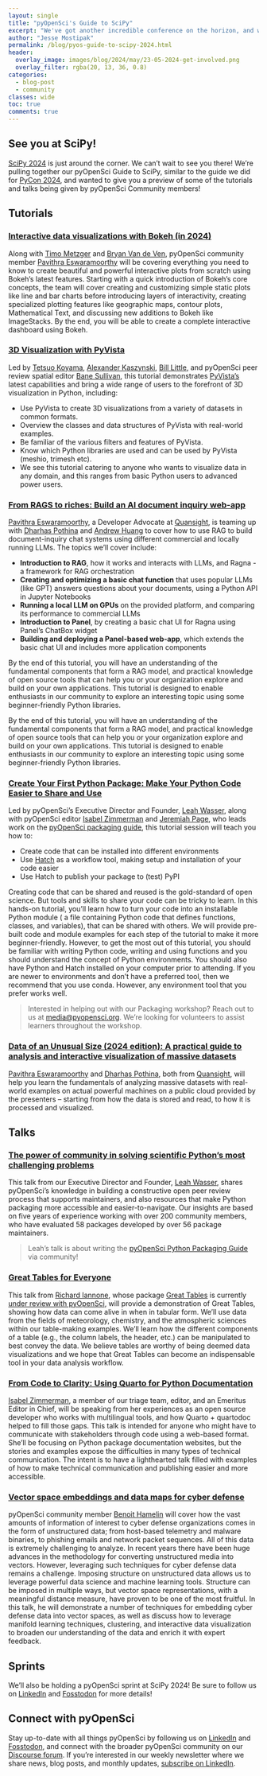 ```yaml
---
layout: single
title: "pyOpenSci's Guide to SciPy"
excerpt: "We've got another incredible conference on the horizon, and wanted to share the talks, workshops, and sprints where you can find members of the pyOpenSci community!"
author: "Jesse Mostipak"
permalink: /blog/pyos-guide-to-scipy-2024.html
header:
  overlay_image: images/blog/2024/may/23-05-2024-get-involved.png
  overlay_filter: rgba(20, 13, 36, 0.8)
categories:
  - blog-post
  - community
classes: wide
toc: true
comments: true
---
```

## <i class="fa-regular fa-handshake"></i> See you at SciPy!

[SciPy 2024](https://www.scipy2024.scipy.org/) is just around the corner. We can’t wait to see you there! We’re pulling together our pyOpenSci Guide to SciPy, similar to the guide we did for [PyCon 2024](https://www.pyopensci.org/blog/pyos-guide-to-pyconus-2024.html), and wanted to give you a preview of some of the tutorials and talks being given by pyOpenSci Community members!

## <i class="fa-solid fa-chalkboard-user"></i> Tutorials

### [Interactive data visualizations with Bokeh (in 2024)](https://cfp.scipy.org/2024/talk/JRLMLD/)
Along with [Timo Metzger](https://cfp.scipy.org/2024/speaker/HMRG3H/) and [Bryan Van de Ven](https://cfp.scipy.org/2024/speaker/BBLFMK/), pyOpenSci community member [Pavithra Eswaramoorthy](https://www.linkedin.com/in/pavithraes/) will be covering everything you need to know to create beautiful and powerful interactive plots from scratch using Bokeh’s latest features. Starting with a quick introduction of Bokeh’s core concepts, the team will cover creating and customizing simple static plots like line and bar charts before introducing layers of interactivity, creating specialized plotting features like geographic maps, contour plots, Mathematical Text, and discussing new additions to Bokeh like ImageStacks. By the end, you will be able to create a complete interactive dashboard using Bokeh.

### [3D Visualization with PyVista](https://cfp.scipy.org/2024/talk/GKGRWE/)
Led by [Tetsuo Koyama](https://cfp.scipy.org/2024/speaker/WY7NA9/), [Alexander Kaszynski](https://cfp.scipy.org/2024/speaker/3RXHG8/), [Bill Little](https://cfp.scipy.org/2024/speaker/FDVWDN/), and pyOpenSci peer review spatial editor [Bane Sullivan](https://www.linkedin.com/in/bane-sullivan/), this tutorial demonstrates [PyVista’s](https://github.com/pyvista/pyvista) latest capabilities and bring a wide range of users to the forefront of 3D visualization in Python, including:
* Use PyVista to create 3D visualizations from a variety of datasets in common formats.
* Overview the classes and data structures of PyVista with real-world examples.
* Be familiar of the various filters and features of PyVista.
* Know which Python libraries are used and can be used by PyVista (meshio, trimesh etc).
* We see this tutorial catering to anyone who wants to visualize data in any domain, and this ranges from basic Python users to advanced power users.

### [From RAGS to riches: Build an AI document inquiry web-app](https://cfp.scipy.org/2024/talk/W3ZJWG/)
[Pavithra Eswaramoorthy](https://cfp.scipy.org/2024/speaker/QGMGFB/), a Developer Advocate at [Quansight](https://quansight.com/), is teaming up with [Dharhas Pothina](https://cfp.scipy.org/2024/speaker/EKHUEY/) and [Andrew Huang](https://cfp.scipy.org/2024/speaker/QSLXKW/) to cover how to use RAG to build document-inquiry chat systems using different commercial and locally running LLMs. The topics we’ll cover include:
* **Introduction to RAG**, how it works and interacts with LLMs, and Ragna - a framework for RAG orchestration
* **Creating and optimizing a basic chat function** that uses popular LLMs (like GPT) answers questions about your documents, using a Python API in Jupyter Notebooks
* **Running a local LLM on GPUs** on the provided platform, and comparing its performance to commercial LLMs
* **Introduction to Panel**, by creating a basic chat UI for Ragna using Panel’s ChatBox widget
* **Building and deploying a Panel-based web-app**, which extends the basic chat UI and includes more application components

By the end of this tutorial, you will have an understanding of the fundamental components that form a RAG model, and practical knowledge of open source tools that can help you or your organization explore and build on your own applications. This tutorial is designed to enable enthusiasts in our community to explore an interesting topic using some beginner-friendly Python libraries.

By the end of this tutorial, you will have an understanding of the fundamental components that form a RAG model, and practical knowledge of open source tools that can help you or your organization explore and build on your own applications. This tutorial is designed to enable enthusiasts in our community to explore an interesting topic using some beginner-friendly Python libraries.

### [Create Your First Python Package: Make Your Python Code Easier to Share and Use](https://cfp.scipy.org/2024/talk/QT9GBY/)
Led by pyOpenSci’s Executive Director and Founder, [Leah Wasser](https://github.com/lwasser), along with pyOpenSci editor [Isabel Zimmerman](https://cfp.scipy.org/2024/speaker/AVSVUJ/) and [Jeremiah Page](https://cfp.scipy.org/2024/speaker/LJ7ZSP/), who leads work on the [pyOpenSci packaging guide](https://www.pyopensci.org/python-package-guide/index.html), this tutorial session will teach you how to:
* Create code that can be installed into different environments
* Use [Hatch](https://hatch.pypa.io/latest/) as a workflow tool, making setup and installation of your code easier
* Use Hatch to publish your package to (test) PyPI

Creating code that can be shared and reused is the gold-standard of open science. But tools and skills to share your code can be tricky to learn. In this hands-on tutorial, you’ll learn how to turn your code into an installable Python module ( a file containing Python code that defines functions, classes, and variables), that can be shared with others. We will provide pre-built code and module examples for each step of the tutorial to make it more beginner-friendly. However, to get the most out of this tutorial, you should be familiar with writing Python code, writing and using functions and you should understand the concept of Python environments. You should also have Python and Hatch installed on your computer prior to attending. If you are newer to environments and don’t have a preferred tool, then we recommend that you use conda. However, any environment tool that you prefer works well.

> Interested in helping out with our Packaging workshop? Reach out to us at [media@pyopensci.org](mailto:media@pyopensci.org). We’re looking for volunteers to assist learners throughout the workshop.

### [Data of an Unusual Size (2024 edition): A practical guide to analysis and interactive visualization of massive datasets](https://cfp.scipy.org/2024/talk/UKLNLQ/)

[Pavithra Eswaramoorthy](https://cfp.scipy.org/2024/speaker/QGMGFB/) and [Dharhas Pothina](https://cfp.scipy.org/2024/speaker/EKHUEY/), both from [Quansight](https://quansight.com/), will help you learn the fundamentals of analyzing massive datasets with real-world examples on actual powerful machines on a public cloud provided by the presenters – starting from how the data is stored and read, to how it is processed and visualized.

## <i class="fa-regular fa-comments"></i> Talks

### [The power of community in solving scientific Python’s most challenging problems](https://cfp.scipy.org/2024/talk/AMTLJ7/)
This talk from our Executive Director and Founder, [Leah Wasser](https://github.com/lwasser), shares pyOpenSci’s knowledge in building a constructive open peer review process that supports maintainers, and also resources that make Python packaging more accessible and easier-to-navigate. Our insights are based on five years of experience working with over 200 community members, who have evaluated 58 packages developed by over 56 package maintainers.

> Leah’s talk is about writing the [pyOpenSci Python Packaging Guide](https://www.pyopensci.org/python-package-guide/) via community!

### [Great Tables for Everyone](https://cfp.scipy.org/2024/talk/BRMQRW/)
This talk from [Richard Iannone](https://www.linkedin.com/in/richard-iannone-a5640017/), whose package [Great Tables](https://posit-dev.github.io/great-tables/articles/intro.html) is currently [under review with pyOpenSci](https://github.com/pyOpenSci/software-submission/issues/202), will provide a demonstration of Great Tables, showing how data can come alive in when in tabular form. We’ll use data from the fields of meteorology, chemistry, and the atmospheric sciences within our table-making examples. We’ll learn how the different components of a table (e.g., the column labels, the header, etc.) can be manipulated to best convey the data. We believe tables are worthy of being deemed data visualizations and we hope that Great Tables can become an indispensable tool in your data analysis workflow.

### [From Code to Clarity: Using Quarto for Python Documentation](https://cfp.scipy.org/2024/talk/GFGSTS/)
[Isabel Zimmerman](https://www.linkedin.com/in/isabel-zimmerman/), a member of our triage team, editor, and an Emeritus Editor in Chief, will be speaking from her experiences as an open source developer who works with multilingual tools, and how Quarto + quartodoc helped to fill those gaps. This talk is intended for anyone who might have to communicate with stakeholders through code using a web-based format. She’ll be focusing on Python package documentation websites, but the stories and examples expose the difficulties in many types of technical communication. The intent is to have a lighthearted talk filled with examples of how to make technical communication and publishing easier and more accessible.

### [Vector space embeddings and data maps for cyber defense](https://cfp.scipy.org/2024/talk/STUXTH/)
pyOpenSci community member [Benoit Hamelin](https://www.linkedin.com/in/benoit-hamelin-43a44668/) will cover how the vast amounts of information of interest to cyber defense organizations comes in the form of unstructured data; from host-based telemetry and malware binaries, to phishing emails and network packet sequences. All of this data is extremely challenging to analyze. In recent years there have been huge advances in the methodology for converting unstructured media into vectors. However, leveraging such techniques for cyber defense data remains a challenge.
Imposing structure on unstructured data allows us to leverage powerful data science and machine learning tools. Structure can be imposed in multiple ways, but vector space representations, with a meaningful distance measure, have proven to be one of the most fruitful.
In this talk, he will demonstrate a number of techniques for embedding cyber defense data into vector spaces, as well as discuss how to leverage manifold learning techniques, clustering, and interactive data visualization to broaden our understanding of the data and enrich it with expert feedback.

## <i class="fa-solid fa-person-running"></i> Sprints
We’ll also be holding a pyOpenSci sprint at SciPy 2024! Be sure to follow us on [LinkedIn](https://www.linkedin.com/company/pyopensci) and [Fosstodon](https://fosstodon.org/@pyOpenSci) for more details!

## <i class="fa-solid fa-link"></i> Connect with pyOpenSci

Stay up-to-date with all things pyOpenSci by following us on [LinkedIn](https://linkedin.com/company/pyopensci
) and [Fosstodon](https://fosstodon.org/@pyOpenSci), and connect with the broader pyOpenSci community on our [Discourse forum](https://pyopensci.discourse.group/). If you’re interested in our weekly newsletter where we share news, blog posts, and monthly updates, [subscribe on LinkedIn](https://www.bit.ly/pyOSNewsletter).
